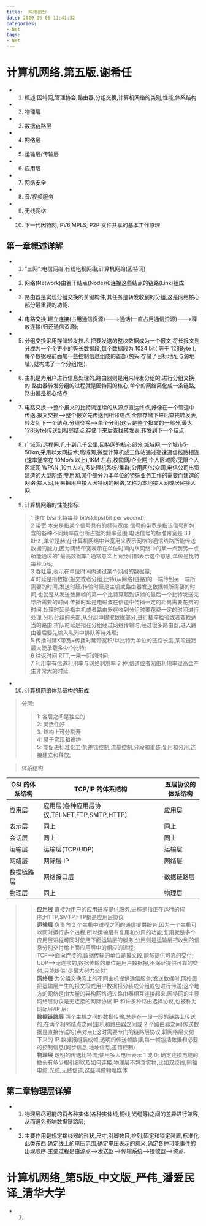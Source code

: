 ```yaml
---
title:  网络部分
date: 2020-05-08 11:41:32
categories:
- Net
tags:
- Net
---
```


# 计算机网络.第五版.谢希任

* 1. 概述:因特网,管理协会,路由器,分组交换,计算机网络的类别,性能,体系结构
* 2. 物理层
* 3. 数据链路层
* 4. 网络层
* 5. 运输层/传输层
* 6. 应用层
* 7. 网络安全
* 8. 音/视频服务
* 9. 无线网络
* 10. 下一代因特网,IPV6,MPLS, P2P 文件共享的基本工作原理


## 第一章概述详解
* 1. "三网":电信网络,有线电视网络,计算机网络(因特网)
* 2. 网络(Network)由若干结点(Node)和连接这些结点的链路(Link)组成.
* 3. 路由器是实现分组交换的关键构件,其任务是转发收到的分组,这是网络核心部分最重要的功能.
* 4. 电路交换:建立连接(占用通信资源)--->通话(一直占用通信资源)--->释放连接(归还通信资源);
* 5. 分组交换采用存储转发技术:把要发送的整块数据成为一个报文,将长报文划分成为一个个更小的等长数据段,每个数据段为 1024 bit( 等于 128Byte ),每个数据段前面加一些控制信息组成的首部(包头,存储了目标地址与源地址),就构成了一个分组(包).
* 6. 主机是为用户进行信息处理的,路由器则是用来转发分组的,进行分组交换的.路由器转发分组的过程就是因特网的核心,单个的网络简化成一条链路,路由器是核心结点
* 7. 电路交换-->整个报文的比特流连续的从源点直达终点,好像在一个管道中传送.报文交换-->整个报文先传送到相邻结点,全部存储下来后查找转发表,转发到下一个结点.分组交换-->单个分组(这只是整个报文的一部分,最大 128Byte)传送到相邻结点,存储下来后查找转发表,转发到下一个结点.
* 8. 广域网/远程网,几十到几千公里,因特网的核心部分;城域网,一个城市5-50km,采用以太网技术;局域网,微型计算机或工作站通过高速通信线路相连(速率通常在 10Mb/s 以上),1KM 左右,校园网/企业网;个人区域网/无限个人区域网 WPAN ,10m 左右,多处理机系统/集群;公用网/公众网,电信公司出资建造的大型网络;专用网,某个部分为本单位的特殊业务工作的需要而建造的网络;接入网,用来把用户接入因特网的网络,又称为本地接入网或居民接入网.
* 9. 计算机网络的性能指标:
    > 1 速度 b/s(比特每秒 bit/s),bps(bit per second);      
    > 2 带宽,本来是指某个信号具有的频带宽度,信号的带宽是指该信号所包含的各种不同频率成份所占据的频率范围.电话信号的标准带宽是 3.1 kHz ,单位是赫;在计算机网络中带宽用来表示网络的通信线路所能传送数据的能力,因为网络带宽表示在单位时间内从网络中的某一点到另一点所能通过的"最高数据率",通常意义上面我们都表示这个意思,单位是比特每秒,b/s;       
    > 3 吞吐量,表示在单位时间内通过某个网络的数据量;       
    > 4 时延是指数据(报文或者分组,比特)从网络(链路)的一端传到另一端所需要的时间,发送时延/传输时延是主机或路由器发送数据帧所需要的时间,也就是从发送数据帧的第一个比特算起到该帧的最后一个比特发送完毕所需要的时间,传播时延是电磁波在信道中传播一定的距离需要花费的时间,处理时延是指主机或者路由器在收到分组时要花费一定的时间进行处理,分析分组的头部,从分组中提取数据部分,进行插座检验或者查找适当的路由,排队时延是指在分组经过网络传输时,经过很多路由器,进入路由器后要先输入队列中排队等待处理;        
    > 5 传播时延X带宽=传播时延带宽积/以比特为单位的链路长度,某段链路最大能承载多少个比特;      
    > 6 往返时间 RTT,一来一回的时间;       
    > 7 利用率有信道利用率与网络利用率 2 种,信道或者网络利用率过高会产生非常大的时延.      

* 10. 计算机网络体系结构的形成
>分层:      
>> 1: 各层之间是独立的      
>> 2: 灵活性好      
>> 3: 结构上可分割开        
>> 4: 易于实现和维护        
>> 5: 能促进标准化工作;差错控制,流量控制,分段和重装,复用和分用,连接建立和释放;            

> 体系结构      

|OSI 的体系结构|TCP/IP 的体系结构|五层协议的体系结构|
|---|---|---|
应用层      |应用层(各种应用层协议,TELNET,FTP,SMTP,HTTP)|应用层|
表示层      |                  同上                  |同上|
会话层      |                  同上                  |同上|
运输层      |运输层(TCP/UDP)                         |运输层|
网络层      |网际层 IP                               |网络层|
数据链路层   |网络接口层                              |数据链路层|
物理层      |同上                                    |物理层|

>> **应用层** 直接为用户的应用进程提供服务,进程是指正在运行的程序;HTTP,SMTP,FTP都是应用层协议       
>> **运输层** 负责向 2 个主机中进程之间的通信提供服务,因为一个主机可以同时运行多个进程,所以运输层有复用和分用的功能;复用就是多个应用层进程可同时使用下面运输层的服务,分用则是运输层把收到的信息分别交付给上面应用层中的相应的进程;      
TCP-->面向连接的,数据传输的单位是报文段,能够提供可靠的交付;     
UDP-->无连接的,数据传输的单位是用户数据报,不保证提供可靠的交付,只能提供"尽最大努力交付"             
>>   **网络层**  为分组交换网上的不同主机提供通信服务;发送数据时,网络层把运输层产生的报文段或用户数据报分装成分组或包进行传送;这个地方的网络是由大量的异构网络通过路由器相互连接起来.因特网的主要网络层协议是无连接的网际协议 IP 和许多种路由选择协议,也被称为网际层/IP 层;         
>> **数据链路层** 两个主机之间的数据传输,总是在一段一段的链路上传送的,在两个相邻结点之间(主机和路由器之间或 2 个路由器之间)传送数据是直接传送的(点对点);这时需要专门的链路层协议,将网络层交付下来的 IP 数据报组装成帧,透明的传送帧数据,每一帧包括数据和必要的控制信息(同步信息,地址信息,差错控制)            
>> **物理层** 透明的传送比特流;使用多大电压表示 1 或 0; 确定连接电缆的插头有多少根引脚以及如何连接;物理层不包含实物,比如双绞线,同轴电缆,光缆,无线信道,这些叫做物理媒体

## 第二章物理层详解
* 1. 物理层尽可能的将各种实体(各种实体线,铜线,光缆等)之间的差异进行兼容,从而避免影响数据链路层;
* 2. 主要作用是规定接线器的形状,尺寸,引脚数目,排列,固定和锁定装置,标准化此类东西;确定线上的电压范围,确定电压表示的意义,确定各种可能事件的出现顺序.主要过程是由源点-->发送器-->传输系统-->接收器-->终点.



# 计算机网络_第5版_中文版_严伟_潘爱民译_清华大学

* 1. 






